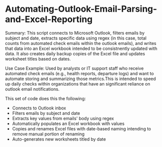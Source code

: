 # Automating-Outlook-Email-Parsing-and-Excel-Reporting
Summary: This script connects to Microsoft Outlook, filters emails by subject and date, extracts specific data using regex (in this case, total counts from automated check emails within the outlook emails), and writes that data into an Excel workbook intended to be consistnently updated with data. It also creates daily backup copies of the Excel file and updates worksheet titles based on dates.

Use Case Example: Used by analysts or IT support staff who receive automated check emails (e.g., health reports, departure logs) and want to automate storing and summarizing those metrics.This is intended to speed up daily checks within organizations that have an significant reliance on outlook email notifications.

This set of code does this the following:
- Connects to Outlook inbox
- Filters emails by subject and date
- Extracts key values from emails' body using regex
- Automatically populates an Excel workbook with values
- Copies and renames Excel files with date-based naming intending to remove manual portion of renaming
- Auto-generates new worksheets titled by date
